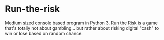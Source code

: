 # Run-the-risk
Medium sized console based program in Python 3.
Run the Risk is a game that's totally not about gambling… but rather about risking digital "cash" to
win or lose based on random chance. 
